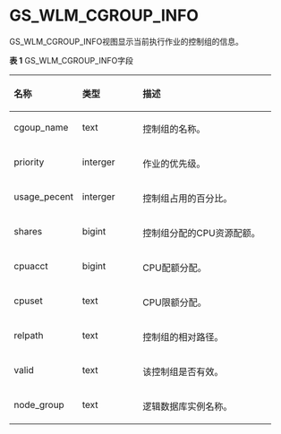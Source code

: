 # GS\_WLM\_CGROUP\_INFO

GS\_WLM\_CGROUP\_INFO视图显示当前执行作业的控制组的信息。

**表 1**  GS\_WLM\_CGROUP\_INFO字段

<a name="table1890982764520"></a>
<table><thead align="left"><tr id="row1094912711450"><th class="cellrowborder" valign="top" width="26.090000000000003%" id="mcps1.2.4.1.1"><p id="p4949027124515"><a name="p4949027124515"></a><a name="p4949027124515"></a>名称</p>
</th>
<th class="cellrowborder" valign="top" width="23.11%" id="mcps1.2.4.1.2"><p id="p1949927124516"><a name="p1949927124516"></a><a name="p1949927124516"></a>类型</p>
</th>
<th class="cellrowborder" valign="top" width="50.8%" id="mcps1.2.4.1.3"><p id="p17949172784516"><a name="p17949172784516"></a><a name="p17949172784516"></a>描述</p>
</th>
</tr>
</thead>
<tbody><tr id="row994912273453"><td class="cellrowborder" valign="top" width="26.090000000000003%" headers="mcps1.2.4.1.1 "><p id="p1394982704511"><a name="p1394982704511"></a><a name="p1394982704511"></a>cgoup_name</p>
</td>
<td class="cellrowborder" valign="top" width="23.11%" headers="mcps1.2.4.1.2 "><p id="p1594912274452"><a name="p1594912274452"></a><a name="p1594912274452"></a>text</p>
</td>
<td class="cellrowborder" valign="top" width="50.8%" headers="mcps1.2.4.1.3 "><p id="p09491827104511"><a name="p09491827104511"></a><a name="p09491827104511"></a>控制组的名称。</p>
</td>
</tr>
<tr id="row17949527164513"><td class="cellrowborder" valign="top" width="26.090000000000003%" headers="mcps1.2.4.1.1 "><p id="p17949102719450"><a name="p17949102719450"></a><a name="p17949102719450"></a>priority</p>
</td>
<td class="cellrowborder" valign="top" width="23.11%" headers="mcps1.2.4.1.2 "><p id="p69501627164516"><a name="p69501627164516"></a><a name="p69501627164516"></a>interger</p>
</td>
<td class="cellrowborder" valign="top" width="50.8%" headers="mcps1.2.4.1.3 "><p id="p69501327184513"><a name="p69501327184513"></a><a name="p69501327184513"></a>作业的优先级。</p>
</td>
</tr>
<tr id="row1795072794515"><td class="cellrowborder" valign="top" width="26.090000000000003%" headers="mcps1.2.4.1.1 "><p id="p2095012716454"><a name="p2095012716454"></a><a name="p2095012716454"></a>usage_pecent</p>
</td>
<td class="cellrowborder" valign="top" width="23.11%" headers="mcps1.2.4.1.2 "><p id="p179500279454"><a name="p179500279454"></a><a name="p179500279454"></a>interger</p>
</td>
<td class="cellrowborder" valign="top" width="50.8%" headers="mcps1.2.4.1.3 "><p id="p795052716452"><a name="p795052716452"></a><a name="p795052716452"></a>控制组占用的百分比。</p>
</td>
</tr>
<tr id="row595012279452"><td class="cellrowborder" valign="top" width="26.090000000000003%" headers="mcps1.2.4.1.1 "><p id="p2950162754517"><a name="p2950162754517"></a><a name="p2950162754517"></a>shares</p>
</td>
<td class="cellrowborder" valign="top" width="23.11%" headers="mcps1.2.4.1.2 "><p id="p7950172734518"><a name="p7950172734518"></a><a name="p7950172734518"></a>bigint</p>
</td>
<td class="cellrowborder" valign="top" width="50.8%" headers="mcps1.2.4.1.3 "><p id="p1495042774518"><a name="p1495042774518"></a><a name="p1495042774518"></a>控制组分配的CPU资源配额。</p>
</td>
</tr>
<tr id="row1950927134512"><td class="cellrowborder" valign="top" width="26.090000000000003%" headers="mcps1.2.4.1.1 "><p id="p995018273452"><a name="p995018273452"></a><a name="p995018273452"></a>cpuacct</p>
</td>
<td class="cellrowborder" valign="top" width="23.11%" headers="mcps1.2.4.1.2 "><p id="p095072710456"><a name="p095072710456"></a><a name="p095072710456"></a>bigint</p>
</td>
<td class="cellrowborder" valign="top" width="50.8%" headers="mcps1.2.4.1.3 "><p id="p1695072734518"><a name="p1695072734518"></a><a name="p1695072734518"></a>CPU配额分配。</p>
</td>
</tr>
<tr id="row2950192713459"><td class="cellrowborder" valign="top" width="26.090000000000003%" headers="mcps1.2.4.1.1 "><p id="p17950142764511"><a name="p17950142764511"></a><a name="p17950142764511"></a>cpuset</p>
</td>
<td class="cellrowborder" valign="top" width="23.11%" headers="mcps1.2.4.1.2 "><p id="p295022714520"><a name="p295022714520"></a><a name="p295022714520"></a>text</p>
</td>
<td class="cellrowborder" valign="top" width="50.8%" headers="mcps1.2.4.1.3 "><p id="p395019279458"><a name="p395019279458"></a><a name="p395019279458"></a>CPU限额分配。</p>
</td>
</tr>
<tr id="row1495042718451"><td class="cellrowborder" valign="top" width="26.090000000000003%" headers="mcps1.2.4.1.1 "><p id="p2950827104513"><a name="p2950827104513"></a><a name="p2950827104513"></a>relpath</p>
</td>
<td class="cellrowborder" valign="top" width="23.11%" headers="mcps1.2.4.1.2 "><p id="p10950152716459"><a name="p10950152716459"></a><a name="p10950152716459"></a>text</p>
</td>
<td class="cellrowborder" valign="top" width="50.8%" headers="mcps1.2.4.1.3 "><p id="p2950142774517"><a name="p2950142774517"></a><a name="p2950142774517"></a>控制组的相对路径。</p>
</td>
</tr>
<tr id="row119500273457"><td class="cellrowborder" valign="top" width="26.090000000000003%" headers="mcps1.2.4.1.1 "><p id="p12950727164519"><a name="p12950727164519"></a><a name="p12950727164519"></a>valid</p>
</td>
<td class="cellrowborder" valign="top" width="23.11%" headers="mcps1.2.4.1.2 "><p id="p3950152764513"><a name="p3950152764513"></a><a name="p3950152764513"></a>text</p>
</td>
<td class="cellrowborder" valign="top" width="50.8%" headers="mcps1.2.4.1.3 "><p id="p209505274453"><a name="p209505274453"></a><a name="p209505274453"></a>该控制组是否有效。</p>
</td>
</tr>
<tr id="row12950142719457"><td class="cellrowborder" valign="top" width="26.090000000000003%" headers="mcps1.2.4.1.1 "><p id="p1495032704516"><a name="p1495032704516"></a><a name="p1495032704516"></a>node_group</p>
</td>
<td class="cellrowborder" valign="top" width="23.11%" headers="mcps1.2.4.1.2 "><p id="p1395014272450"><a name="p1395014272450"></a><a name="p1395014272450"></a>text</p>
</td>
<td class="cellrowborder" valign="top" width="50.8%" headers="mcps1.2.4.1.3 "><p id="p18950327124517"><a name="p18950327124517"></a><a name="p18950327124517"></a>逻辑数据库实例名称。</p>
</td>
</tr>
</tbody>
</table>
